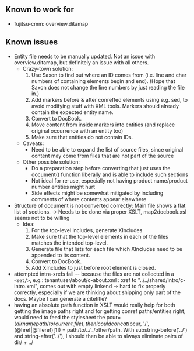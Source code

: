 ## Known to work for

* fujitsu-cmm: overview.ditamap

## Known issues

* Entity file needs to be manually updated. Not an issue with overview.ditamap, but definitely an issue with all others.
    * Crazy-town solution:
        1. Use Saxon to find out where an ID comes from (i.e. line and char numbers of containing elements begin and end). (Hope that Saxon does not change the line numbers by just reading the file in.)
        2. Add markers before & after conreffed elements using e.g. sed, to avoid modifying stuff with XML tools. Markers should already contain the expected entity name.
        3. Convert to DocBook.
        4. Move content from inside markers into entities (and replace original occurrence with an entity too)
        5. Make sure that entities do not contain IDs.
    * Caveats:
        * Need to be able to expand the list of source files, since original content may come from files that are not part of the source
    * Other possible solution:
        * Do a preparation step before converting that just uses the document() function liberally and is able to include such sections
        * Not ideal for re-use, especially not having product name/product number entities might hurt
        * Side effects might be somewhat mitigated by including comments of where contents appear elsewhere
* Structure of document is not converted correctly: Main file shows a flat list of sections. -> Needs to be done via proper XSLT, map2docbook.xsl seems not to be willing
    * Idea:
        1. For the top-level includes, generate XIncludes
        2. Make sure that the top-level elements in each of the files matches the intended top-level.
        3. Generate file that lists for each file which XIncludes need to be appended to its content.
        4. Convert to DocBook.
        5. Add XIncludes to just before root element is closed.
* attempted intra-xrefs fail -- because the files are not collected in a
  `<set/>`, e.g.: tenantuser/about/c-about.xml : xref to
  "../../shared/intro/c-intro.xml", comes out with empty linkend -> hard to
  fix properly correctly, especially if we are thinking about shipping only
  part of the docs. Maybe I can generate a citetitle?
* having an absolute path function in XSLT would really help for both getting
  the image paths right and for getting conref paths/entities right, would
  need to feed the stylesheet the pcur=$(dirname path/to/current.file), then
  I could concat($pcur, '/', (@href|@fileref)[1]) = path/to/../../other/path.
  With substring-before('../') and string-after('../'), I should then be able
  to always eliminate pairs of dir/ + ../
